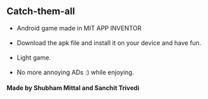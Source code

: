 ## Catch-them-all
<ul>
  <li>Android game made in MIT APP INVENTOR</li>
<br><li>Download the apk file and install it on your device and have fun.</li>
<br><li> Light game.</li>
<br><li> No more annoying ADs :) while enjoying.</li>
  </ul>
  
#### Made by Shubham Mittal and Sanchit Trivedi
